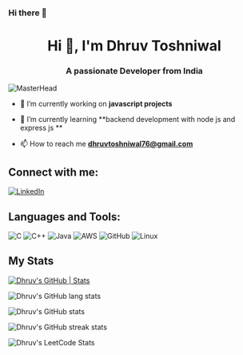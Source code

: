 ### Hi there 👋

<h1 align="center">Hi 👋, I'm Dhruv Toshniwal</h1>
<h3 align="center">A passionate Developer from India</h3>

![MasterHead](https://user-images.githubusercontent.com/10498744/210012254-234538ff-d198-48aa-8964-37e6fd45d227.gif)


- 🔭 I’m currently working on **javascript projects**

- 🌱 I’m currently learning **backend development with node js and express js **

- 📫 How to reach me **dhruvtoshniwal76@gmail.com**

## Connect with me:

[![LinkedIn](https://img.shields.io/badge/LinkedIn-0077B5?style=for-the-badge&logo=linkedin&logoColor=white)](https://www.linkedin.com/in/toshniwaldo/) 


## Languages and Tools:
![C](https://img.shields.io/badge/C-00599C?style=for-the-badge&logo=c&logoColor=white) 
![C++](https://img.shields.io/badge/C%2B%2B-00599C?style=for-the-badge&logo=c%2B%2B&logoColor=white) 
![Java](https://img.shields.io/badge/Java-ED8B00?style=for-the-badge&logo=openjdk&logoColor=white) 
![AWS](https://img.shields.io/badge/Amazon_AWS-232F3E?style=for-the-badge&logo=amazon-aws&logoColor=white)
![GitHub](https://img.shields.io/badge/GitHub-100000?style=for-the-badge&logo=github&logoColor=white)
![Linux](https://img.shields.io/badge/Linux-FCC624?style=for-the-badge&logo=linux&logoColor=black)


## My Stats

[![Dhruv's GitHub | Stats](https://stats.quine.sh/toshniwaldo/github?theme=dark)](https://quine.sh)

![Dhruv's GitHub lang stats](https://github-readme-stats.vercel.app/api/top-langs?username=ramtoshniwal&show_icons=true&locale=en&layout=compact&theme=algolia)

![Dhruv's GitHub stats](https://github-readme-stats.vercel.app/api?username=toshniwaldo&show_icons=true&theme=algolia)

![Dhruv's GitHub streak stats](https://github-readme-streak-stats.herokuapp.com/?user=toshniwaldo&theme=algolia)

![Dhruv's LeetCode Stats](https://leetcard.jacoblin.cool/toshniwaldo?theme=light&font=Rye)

